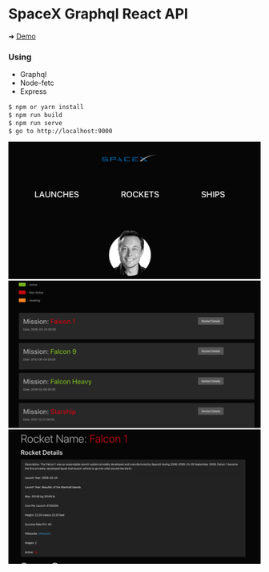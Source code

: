 # SpaceX Graphql React API


➜ [Demo](https://spacex2019.herokuapp.com/)

### Using
- Graphql
- Node-fetc
- Express


```shell
$ npm or yarn install 
$ npm run build
$ npm run serve
$ go to http://localhost:9000
```
![](https://github.com/YKalashnikov/SpaceX-Graphql-React/blob/master/i3.png)
![](https://github.com/YKalashnikov/SpaceX-Graphql-React/blob/master/i2.png)
![](https://github.com/YKalashnikov/SpaceX-Graphql-React/blob/master/i1.png)

